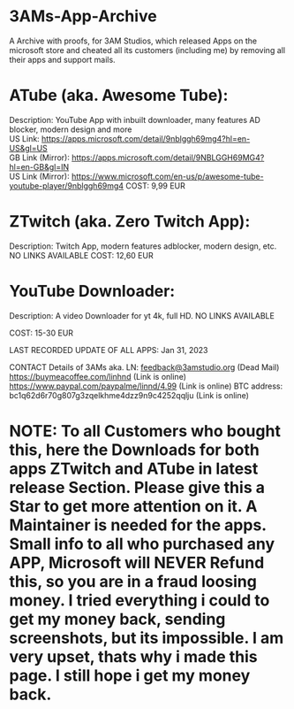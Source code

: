 # 3AMs-App-Archive
A Archive with proofs, for 3AM Studios, which released Apps on the microsoft store and cheated all its customers (including me) by removing all their apps and support mails.

# ATube (aka. Awesome Tube):
Description: YouTube App with inbuilt downloader, many features AD blocker, modern design and more <br>
US Link: https://apps.microsoft.com/detail/9nblggh69mg4?hl=en-US&gl=US <br>
GB Link (Mirror): https://apps.microsoft.com/detail/9NBLGGH69MG4?hl=en-GB&gl=IN <br>
US Link (Mirror): https://www.microsoft.com/en-us/p/awesome-tube-youtube-player/9nblggh69mg4
COST: 9,99 EUR 

# ZTwitch (aka. Zero Twitch App): 
Description: Twitch App, modern features adblocker, modern design, etc. 
NO LINKS AVAILABLE
COST: 12,60 EUR

# YouTube Downloader:
Description: A video Downloader for yt 4k, full HD.
NO LINKS AVAILABLE 

COST: 15-30 EUR

LAST RECORDED UPDATE OF ALL APPS: Jan 31, 2023

CONTACT Details of 3AMs aka. LN: 
feedback@3amstudio.org (Dead Mail)
https://buymeacoffee.com/linhnd (Link is online)
https://www.paypal.com/paypalme/linnd/4.99 (Link is online)
BTC address: bc1q62d6r70g807g3zqelkhme4dzz9n9c4252qqlju (Link is online)

# NOTE: To all Customers who bought this, here the Downloads for both apps ZTwitch and ATube in latest release Section. Please give this a Star to get more attention on it. A Maintainer is needed for the apps. Small info to all who purchased any APP, Microsoft will NEVER Refund this, so you are in a fraud loosing money. I tried everything i could to get my money back, sending screenshots, but its impossible. I am very upset, thats why i made this page. I still hope i get my money back.
